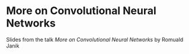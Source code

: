 # More on Convolutional Neural Networks

Slides from the talk *More on Convolutional Neural Networks* by Romuald Janik
